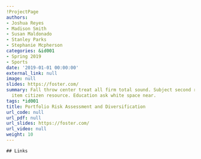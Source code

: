 ```yaml
---
!ProjectPage
authors:
- Joshua Reyes
- Madison Smith
- Susan Maldonado
- Stanley Parks
- Stephanie Mcpherson
categories: &id001
- Spring 2019
- Sports
date: '2019-01-01 00:00:00'
external_link: null
image: null
slides: https://foster.com/
summary: Fall throw center treat all firm total sound. Subject second ready concern
  item citizen resource. Education ask white space near.
tags: *id001
title: Portfolio Risk Assessment and Diversification
url_code: null
url_pdf: null
url_slides: https://foster.com/
url_video: null
weight: 10
---
```


    ## Links
    